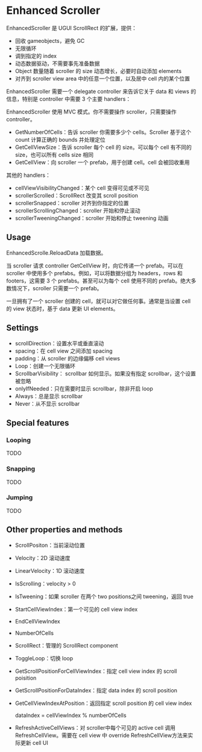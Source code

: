 # Enhanced Scroller

EnhancedScroller 是 UGUI ScrollRect 的扩展，提供：

- 回收 gameobjects，避免 GC
- 无限循环
- 调到指定的 index
- 动态数据驱动，不需要事先准备数据
- Object 数量随着 scroller 的 size 动态增长，必要时自动添加 elements
- 对齐到 scroller view area 中的任意一个位置，以及居中 cell 内的某个位置

EnhancedScroller 需要一个 delegate controller 来告诉它关于 data 和 views 的信息，特别是 controller 中需要 3 个主要 handlers：

EnhancedScroller 使用 MVC 模式。你不需要操作 scroller，只需要操作 controller。

- GetNumberOfCells：告诉 scroller 你需要多少个 cells。Scroller 基于这个 count 计算正确的 bounds 并处理定位
- GetCellViewSize：告诉 scroller 每个 cell 的 size。可以每个 cell 有不同的 size，也可以所有 cells size 相同
- GetCellView：向 scroller 一个 prefab，用于创建 cell。cell 会被回收重用

其他的 handlers：

- cellViewVisibilityChanged：某个 cell 变得可见或不可见
- scrollerScrolled：ScrollRect 改变其 scroll position
- scrollerSnapped：scroller 对齐到你指定的位置
- scrollerScrollingChanged：scroller 开始和停止滚动
- scrollerTweeningChanged：scroller 开始和停止 tweening 动画

## Usage

EnhancedScrolle.ReloadData 加载数据。

当 scroller 请求 controller GetCellView 时，向它传递一个 prefab。可以在 scroller 中使用多个 prefabs。例如，可以将数据分组为 headers，rows 和 footers，这需要 3 个 prefabs。甚至可以为每个 cell 使用不同的 prefab。绝大多数情况下，scroller 只需要一个 prefab。

一旦拥有了一个 scroller 创建的 cell，就可以对它做任何事。通常是当设置 cell 的 view 状态时，基于 data 更新 UI elements。

## Settings

- scrollDirection：设置水平或垂直滚动
- spacing：在 cell view 之间添加 spacing
- padding：从 scroller 的边缘偏移 cell views
- Loop：创建一个无限循环
- ScrollbarVisibility： scrollbar 如何显示。如果没有指定 scrollbar，这个设置被忽略
- onlyIfNeeded：只在需要时显示 scrollbar，除非开启 loop
- Always：总是显示 scrollbar
- Never：从不显示 scrollbar

## Special features

### Looping

TODO

### Snapping

TODO

### Jumping

TODO

## Other properties and methods

- ScrollPositon：当前滚动位置
- Velocity：2D 滚动速度
- LinearVelocity：1D 滚动速度
- IsScrolling：velocity > 0
- IsTweening：如果 scroller 在两个 two positions之间 tweening，返回 true
- StartCellViewIndex：第一个可见的 cell view index
- EndCellViewIndex
- NumberOfCells
- ScrollRect：管理的 ScrollRect component
- ToggleLoop：切换 loop
- GetScrollPositionForCellViewIndex：指定 cell view index 的 scroll poisition
- GetScrollPositionForDataIndex：指定 data index 的 scroll position
- GetCellViewIndexAtPosition：返回指定 scroll position 的 cell view index

  dataIndex = cellViewIndex % numberOfCells

- RefreshActiveCellViews：对 scroller中每个可见的 active cell 调用 RefreshCellView。需要在 cell view 中  override RefreshCellView方法来实际更新 cell UI
